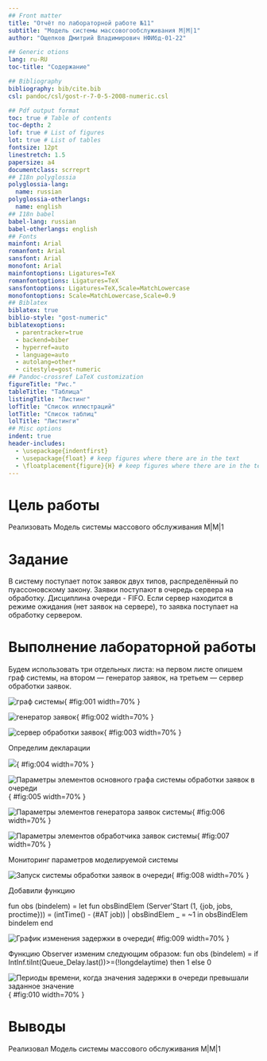 ```yaml
---
## Front matter
title: "Отчёт по лабораторной работе №11"
subtitle: "Модель системы массовогообслуживания M|M|1"
author: "Ощепков Дмитрий Владимирович НФИбд-01-22"

## Generic otions
lang: ru-RU
toc-title: "Содержание"

## Bibliography
bibliography: bib/cite.bib
csl: pandoc/csl/gost-r-7-0-5-2008-numeric.csl

## Pdf output format
toc: true # Table of contents
toc-depth: 2
lof: true # List of figures
lot: true # List of tables
fontsize: 12pt
linestretch: 1.5
papersize: a4
documentclass: scrreprt
## I18n polyglossia
polyglossia-lang:
  name: russian
polyglossia-otherlangs:
  name: english
## I18n babel
babel-lang: russian
babel-otherlangs: english
## Fonts
mainfont: Arial
romanfont: Arial
sansfont: Arial
monofont: Arial
mainfontoptions: Ligatures=TeX
romanfontoptions: Ligatures=TeX
sansfontoptions: Ligatures=TeX,Scale=MatchLowercase
monofontoptions: Scale=MatchLowercase,Scale=0.9
## Biblatex
biblatex: true
biblio-style: "gost-numeric"
biblatexoptions:
  - parentracker=true
  - backend=biber
  - hyperref=auto
  - language=auto
  - autolang=other*
  - citestyle=gost-numeric
## Pandoc-crossref LaTeX customization
figureTitle: "Рис."
tableTitle: "Таблица"
listingTitle: "Листинг"
lofTitle: "Список иллюстраций"
lotTitle: "Список таблиц"
lolTitle: "Листинги"
## Misc options
indent: true
header-includes:
  - \usepackage{indentfirst}
  - \usepackage{float} # keep figures where there are in the text
  - \floatplacement{figure}{H} # keep figures where there are in the text
---
```


# Цель работы

Реализовать Модель системы массового обслуживания M|M|1


# Задание

В систему поступает поток заявок двух типов, распределённый по пуассоновскому
закону. Заявки поступают в очередь сервера на обработку. Дисциплина очереди -
FIFO. Если сервер находится в режиме ожидания (нет заявок на сервере), то заявка
поступает на обработку сервером.

# Выполнение лабораторной работы

Будем использовать три отдельных листа: на первом листе опишем граф системы, на втором — генератор заявок, на третьем — сервер обработки заявок.

![граф системы](image/1.png){ #fig:001 width=70% }

![генератор заявок](image/2.png){ #fig:002 width=70% }

![сервер обработки заявок](image/3.png){ #fig:003 width=70% }

Определим декларации 

![](image/4.png){ #fig:004 width=70% }

![ Параметры элементов основного графа системы обработки заявок в очереди](image/5.png){ #fig:005 width=70% }

![Параметры элементов генератора заявок системы](image/6.png){ #fig:006 width=70% }

![Параметры элементов обработчика заявок системы](image/7.png){ #fig:007 width=70% }

Мониторинг параметров моделируемой системы

![Запуск системы обработки заявок в очереди](image/8.png){ #fig:008 width=70% }

Добавили функцию

fun obs (bindelem) =
let
fun obsBindElem (Server'Start (1, {job, jobs, proctime}))
= (intTime() - (#AT job))
| obsBindElem _ = ~1
in
obsBindElem bindelem
end

![ График изменения задержки в очереди](image/9.png){ #fig:009 width=70% }

Функцию Observer изменим следующим образом:
fun obs (bindelem) =
if IntInf.tiInt(Queue_Delay.last())>=(!longdelaytime)
then 1
else 0

![Периоды времени, когда значения задержки в очереди превышали заданное значение](image/10.png){ #fig:010 width=70% }

# Выводы

Реализовал Модель системы массового обслуживания M|M|1